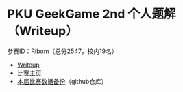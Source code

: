 # PKU GeekGame 2nd 个人题解（Writeup）
参赛ID：Ribom（总分2547，校内19名）

- [Writeup](./writeup.md)
- [比赛主页](https://geekgame.pku.edu.cn/)
- [本届比赛数据备份](https://github.com/PKU-GeekGame/geekgame-2nd)（github仓库）